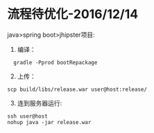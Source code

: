 # 流程待优化-2016/12/14
java>spring boot>jhipster项目:

1. 编译：
```shell
  gradle -Pprod bootRepackage
```
   
2. 上传：
```shell
scp build/libs/release.war user@host:release/
```

3. 连到服务器运行:
```shell
ssh user@host
nohup java -jar release.war
```